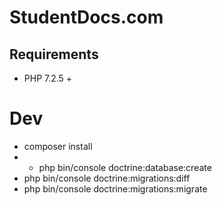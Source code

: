 # StudentDocs.com

## Requirements

- PHP 7.2.5 +

# Dev

- composer install
- - php bin/console doctrine:database:create
- php bin/console doctrine:migrations:diff
- php bin/console doctrine:migrations:migrate
